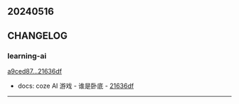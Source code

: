 ## 20240516

## CHANGELOG

### learning-ai

[a9ced87...21636df](https://github.com/zhbhun/learning-ai/compare/a9ced87...21636df)

* docs: coze AI 游戏 - 谁是卧底 - [21636df](https://github.com/zhbhun/learning-ai/commit/21636dfad390ec6cbc9263a8ef56302bd6963af8)

---

